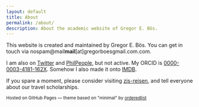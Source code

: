 ```yaml
---
layout: default
title: About
permalink: /about/
description: About the academic website of Gregor E. Bös.
---
```


This website is created and maintained by Gregor E. Bös.
You can get in touch via <span class="gegenspeck" aria-hidden="true">nospam@mail</span><strong>mail</strong>[a<!-- sdfjsdhfkjypcs -->t]g<!-- mail.com-->regorboes<span class="blockspam" aria-hidden="true">gmail.com</span>.com.

I am also on [Twitter](https://twitter.com/gregorboes "Twitter account") and [PhilPeople](https://philpeople.org/profiles/gregor-e-bos "PhilPeople Account"), but not active. My ORCID is <a href="https://orcid.org/0000-0003-4181-162X">0000-0003-4181-162X</a>. Somehow I also made it onto [IMDB](https://www.imdb.com/name/nm6246223/).

If you spare a moment, please consider visiting [zis-reisen](https://www.zis-reisen.de/en/start/), and tell everyone about our travel scholarships.

<footer>
<p><small>Hosted on GitHub Pages &mdash; theme based on "minimal" by <a href="https://github.com/orderedlist">orderedlist</a></small></p>
</footer>
